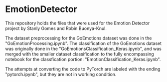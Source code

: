 # EmotionDetector

This repository holds the files that were used for the Emotion Detector project by Stanly Gomes and Robin Buonya-Knul.

The dataset preprocessing for the GoEmotions dataset was done in the "GoEmotionProcessing.ipynb". The classification of the GoEmotions dataset was originally done in the "GoEmotionsClassification_Keras.ipynb", and was merged with the smaller dataset classification to the fully encompassing notebook for the classfication portion: "EmotionClassification_Keras.ipynb". 

The attempts at converting the code to PyTorch are labeled with the ending "pytorch.ipynb", but they are not in working condition.